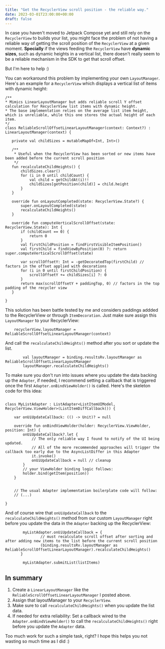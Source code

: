 ```yaml
---
title: "Get the RecyclerView scroll position - the reliable way."
date: 2023-03-01T23:00:00+00:00
draft: false
---
```


In case you haven't moved to Jetpack Compose yet and still rely on the `RecyclerView` to builds your list, you might face the problem of not having a reliable way of getting the scroll position of the `RecyclerView` at a given moment. **Specially** if the views feeding the `RecyclerView` have **dynamic sizes**, such as dynamic heights in a vertical list, there doesn't really seem to be a reliable mechanism in the SDK to get that scroll offset.


But I'm here to help :) 

You can workaround this problem by implementing your own `LayoutManager`. Here's an example for a `RecyclerView` which displays a vertical list of items with dynamic height:

 ```
 /**
 * Mimics LinearLayoutManager but adds reliable scroll Y offset calculation for RecyclerView list items with dynamic height.
 * The base implementation relies on the average list item height, which is unreliable, while this one stores the actual height of each item.
 */
class ReliableScrollOffsetLinearLayoutManager(context: Context?) : LinearLayoutManager(context) {

    private val childSizes = mutableMapOf<Int, Int>()

    /**
     * Useful when the RecyclerView has been sorted or new items have been added before the current scroll position
     */
    fun recalculateChildHeights() {
        childSizes.clear()
        for (i in 0 until childCount) {
            val child = getChildAt(i)!!
            childSizes[getPosition(child)] = child.height
        }
    }

    override fun onLayoutCompleted(state: RecyclerView.State?) {
        super.onLayoutCompleted(state)
        recalculateChildHeights()
    }

    override fun computeVerticalScrollOffset(state: RecyclerView.State): Int {
        if (childCount == 0) {
            return 0
        }
        val firstChildPosition = findFirstVisibleItemPosition()
        val firstChild = findViewByPosition(0) ?: return super.computeVerticalScrollOffset(state)

        var scrollOffsetY: Int = -getDecoratedTop(firstChild) // factors in the offset applied with decorations
        for (i in 0 until firstChildPosition) {
            scrollOffsetY += childSizes[i] ?: 0
        }
        return max(scrollOffsetY + paddingTop, 0) // factors in the top padding of the recycler view
    }

}
```

This solution has been battle tested by me and considers paddings addded to the RecyclerView or through `ItemDecoration`. Just make sure assign this `LayoutManager` to your RecyclerView:
```
    recyclerView.layoutManager = ReliableScrollOffsetLinearLayoutManager(context)
```
And call the `recalculateChildHeights()` method after you sort or update the list.
```
        val layoutManager = binding.resultsRv.layoutManager as ReliableScrollOffsetLinearLayoutManager
        layoutManager.recalculateChildHeights()
```
To make sure you don't run into issues where you update the data backing up the `Adapter`, if needed, I recommend setting a callback that is triggered once the first `Adapter.onBindViewHolder()` is called. Here's the skeleton code for this idea:

```

class MyListAdapter : ListAdapter<ListItemUIModel, RecyclerView.ViewHolder>(ListItemDiffCallback()) {

    var onUiUpdateCallback: (() -> Unit)? = null

    override fun onBindViewHolder(holder: RecyclerView.ViewHolder, position: Int) {
        onUiUpdateCallback?.let {
            // The only reliable way I found to notify of the UI being updated.
            // All of the more recommended approaches will trigger the callback too early due to the AsyncListDiffer in this Adapter
            it.invoke()
            onUiUpdateCallback = null // cleanup
        }
        // your ViewHolder binding logic follows:
        holder.bind(getItem(position)) 
    }

    
    // The usual Adapter implementation boilerplate code will follow:
    // (...) 

}
 ```
And of course wire that `onUiUpdateCallback` to the `recalculateChildHeights()` method from our custom `LayoutManager` right before you update the data in the `Adapter` backing up the RecyclerView:

```
        myListAdapter.onUiUpdateCallback = {
                // must recalculate scroll offset after sorting and after adding new items to the list before the current scroll position
                (binding.resultsRv.layoutManager as ReliableScrollOffsetLinearLayoutManager).recalculateChildHeights() 
       }

        myListAdapter.submitList(listItems) 
```



## In summary

1. Create a `LinearLayoutManager` like the `ReliableScrollOffsetLinearLayoutManager` I posted above.
2. Assign that layoutManager to your `RecyclerView`.
3. Make sure to call `recalculateChildHeights()` when you update the list data.
4. If needed for extra reliability: Set a callback wired to the `Adapter.onBindViewHolder()` to call the `recalculateChildHeights()` right before you update the `Adapter` data. 


Too much work for such a simple task, right? I hope this helps you not wasting so much time as I did :) 

